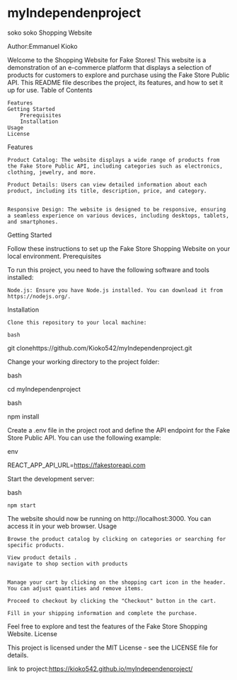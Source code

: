 # myIndependenproject
soko soko Shopping Website

Author:Emmanuel Kioko

Welcome to the Shopping Website for Fake Stores! This website is a demonstration of an e-commerce platform that displays a selection of products for customers to explore and purchase using the Fake Store Public API. This README file describes the project, its features, and how to set it up for use.
Table of Contents

    Features
    Getting Started
        Prerequisites
        Installation
    Usage
    License

Features

    Product Catalog: The website displays a wide range of products from the Fake Store Public API, including categories such as electronics, clothing, jewelry, and more.

    Product Details: Users can view detailed information about each product, including its title, description, price, and category.

    
    Responsive Design: The website is designed to be responsive, ensuring a seamless experience on various devices, including desktops, tablets, and smartphones.


Getting Started

Follow these instructions to set up the Fake Store Shopping Website on your local environment.
Prerequisites

To run this project, you need to have the following software and tools installed:

    Node.js: Ensure you have Node.js installed. You can download it from https://nodejs.org/.

Installation

    Clone this repository to your local machine:

    bash

git clonehttps://github.com/Kioko542/myIndependenproject.git

Change your working directory to the project folder:

bash

cd myIndependenproject


bash

npm install

Create a .env file in the project root and define the API endpoint for the Fake Store Public API. You can use the following example:

env

REACT_APP_API_URL=https://fakestoreapi.com

Start the development server:

bash

    npm start

The website should now be running on http://localhost:3000. You can access it in your web browser.
Usage

    Browse the product catalog by clicking on categories or searching for specific products.

    View product details .
    navigate to shop section with products


    Manage your cart by clicking on the shopping cart icon in the header. You can adjust quantities and remove items.

    Proceed to checkout by clicking the "Checkout" button in the cart.

    Fill in your shipping information and complete the purchase.

Feel free to explore and test the features of the Fake Store Shopping Website.
License

This project is licensed under the MIT License - see the LICENSE file for details.

link to project:https://kioko542.github.io/myIndependenproject/
